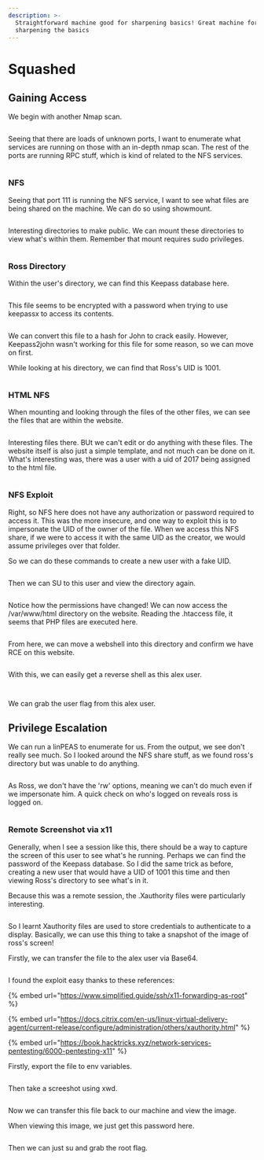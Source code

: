 ```yaml
---
description: >-
  Straightforward machine good for sharpening basics! Great machine for
  sharpening the basics
---
```


# Squashed

## Gaining Access

We begin with another Nmap scan.

<figure><img src="../../../.gitbook/assets/image (17) (2).png" alt=""><figcaption></figcaption></figure>

Seeing that there are loads of unknown ports, I want to enumerate what services are running on those with an in-depth nmap scan. The rest of the ports are running RPC stuff, which is kind of related to the NFS services.

<figure><img src="../../../.gitbook/assets/image (4) (1) (2).png" alt=""><figcaption></figcaption></figure>

### NFS

Seeing that port 111 is running the NFS service, I want to see what files are being shared on the machine. We can do so using showmount.

<figure><img src="../../../.gitbook/assets/image (344) (1).png" alt=""><figcaption></figcaption></figure>

Interesting directories to make public. We can mount these directories to view what's within them. Remember that mount requires sudo privileges.

<figure><img src="../../../.gitbook/assets/image (18) (3).png" alt=""><figcaption></figcaption></figure>

### Ross Directory

Within the user's directory, we can find this Keepass database here.

<figure><img src="../../../.gitbook/assets/image (5) (3) (1).png" alt=""><figcaption></figcaption></figure>

This file seems to be encrypted with a password when trying to use keepassx to access its contents.

<figure><img src="../../../.gitbook/assets/image (30) (1) (2).png" alt=""><figcaption></figcaption></figure>

We can convert this file to a hash for John to crack easily. However, Keepass2john wasn't working for this file for some reason, so we can move on first.

While looking at his directory, we can find that Ross's UID is 1001.

<figure><img src="../../../.gitbook/assets/image (90) (1).png" alt=""><figcaption></figcaption></figure>

### HTML NFS

When mounting and looking through the files of the other files, we can see the files that are within the website.

<figure><img src="../../../.gitbook/assets/image (96) (2).png" alt=""><figcaption></figcaption></figure>

Interesting files there. BUt we can't edit or do anything with these files. The website itself is also just a simple template, and not much can be done on it. What's interesting was, there was a user with a uid of 2017 being assigned to the html file.

<figure><img src="../../../.gitbook/assets/image (92) (2).png" alt=""><figcaption></figcaption></figure>

### NFS Exploit

Right, so NFS here does not have any authorization or password required to access it. This was the more insecure, and one way to exploit this is to impersonate the UID of the owner of the file. When we access this NFS share, if we were to access it with the same UID as the creator, we would assume privileges over that folder.

So we can do these commands to create a new user with a fake UID.

<figure><img src="../../../.gitbook/assets/image (1) (1) (1) (2).png" alt=""><figcaption></figcaption></figure>

Then we can SU to this user and view the directory again.

<figure><img src="../../../.gitbook/assets/image (25) (1) (2).png" alt=""><figcaption></figcaption></figure>

Notice how the permissions have changed! We can now access the /var/www/html directory on the website. Reading the .htaccess file, it seems that PHP files are executed here.

<figure><img src="../../../.gitbook/assets/image (6) (1) (3).png" alt=""><figcaption></figcaption></figure>

From here, we can move a webshell into this directory and confirm we have RCE on this website.&#x20;

<figure><img src="../../../.gitbook/assets/image (28) (1) (2).png" alt=""><figcaption></figcaption></figure>

With this, we can easily get a reverse shell as this alex user.&#x20;

<figure><img src="../../../.gitbook/assets/image (97) (3).png" alt=""><figcaption></figcaption></figure>

<figure><img src="../../../.gitbook/assets/image (2) (3) (1).png" alt=""><figcaption></figcaption></figure>

We can grab the user flag from this alex user.

## Privilege Escalation

We can run a linPEAS to enumerate for us. From the output, we see don't really see much. So I looked around the NFS share stuff, as we found ross's directory but was unable to do anything.

<figure><img src="../../../.gitbook/assets/image (88) (2).png" alt=""><figcaption></figcaption></figure>

As Ross, we don't have the 'rw' options, meaning we can't do much even if we impersonate him. A quick check on who's logged on reveals ross is logged on.

<figure><img src="../../../.gitbook/assets/image (11) (3) (1).png" alt=""><figcaption></figcaption></figure>

### Remote Screenshot via x11

Generally, when I see a session like this, there should be a way to capture the screen of this user to see what's he running. Perhaps we can find the password of the Keepass database. So I did the same trick as before, creating a new user that would have a UID of 1001 this time and then viewing Ross's directory to see what's in it.

Because this was a remote session, the .Xauthority files were particularly interesting.

<figure><img src="../../../.gitbook/assets/image (10) (1) (3) (1).png" alt=""><figcaption></figcaption></figure>

So I learnt Xauthority files are used to store credentials to authenticate to a display. Basically, we can use this thing to take a snapshot of the image of ross's screen!

Firstly, we can transfer the file to the alex user via Base64.&#x20;

<figure><img src="../../../.gitbook/assets/image (20) (3).png" alt=""><figcaption></figcaption></figure>

I found the exploit easy thanks to these references:

{% embed url="https://www.simplified.guide/ssh/x11-forwarding-as-root" %}

{% embed url="https://docs.citrix.com/en-us/linux-virtual-delivery-agent/current-release/configure/administration/others/xauthority.html" %}

{% embed url="https://book.hacktricks.xyz/network-services-pentesting/6000-pentesting-x11" %}

Firstly, export the file to env variables.

<figure><img src="../../../.gitbook/assets/image (7) (3) (1) (1).png" alt=""><figcaption></figcaption></figure>

Then take a screeshot using xwd.

<figure><img src="../../../.gitbook/assets/image (15) (1) (3).png" alt=""><figcaption></figcaption></figure>

Now we can transfer this file back to our machine and view the image.

When viewing this image, we just get this password here.

<figure><img src="../../../.gitbook/assets/image (14) (3) (1).png" alt=""><figcaption></figcaption></figure>

Then we can just su and grab the root flag.

<figure><img src="../../../.gitbook/assets/image (9) (2) (2).png" alt=""><figcaption></figcaption></figure>
